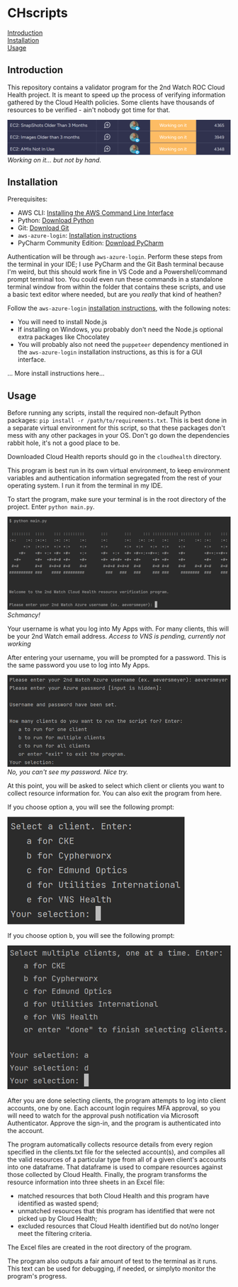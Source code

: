 
# CHscripts

[Introduction](#introduction)<br>
[Installation](#installation)<br>
[Usage](#usage)

## Introduction

This repository contains a validator program for the 2nd Watch ROC Cloud Health project. It is meant to speed up the process of verifying information gathered by the Cloud Health policies. Some clients have thousands of resources to be verified - ain't nobody got time for that.

![img.png](src/img_4.png)<br>
_Working on it... but not by hand._

## Installation

Prerequisites:
- AWS CLI: [Installing the AWS Command Line Interface](https://docs.aws.amazon.com/cli/latest/userguide/getting-started-install.html)
- Python: [Download Python](https://www.python.org/downloads/) 
- Git: [Download Git](https://git-scm.com/downloads)
- `aws-azure-login`:  [Installation instructions](https://github.com/aws-azure-login/aws-azure-login#installation)
- PyCharm Community Edition: [Download PyCharm](https://www.jetbrains.com/pycharm/download/#section=windows)

Authentication will be through `aws-azure-login`. Perform these steps from the terminal in your IDE; I use PyCharm and the Git Bash terminal because I'm weird, but this should work fine in VS Code and a Powershell/command prompt terminal too. You could even run these commands in a standalone terminal window from within the folder that contains these scripts, and use a basic text editor where needed, but are you _really_ that kind of heathen? 

Follow the `aws-azure-login` [installation instructions](https://github.com/aws-azure-login/aws-azure-login#installation), with the following notes:
- You will need to install Node.js
- If installing on Windows, you probably don't need the Node.js optional extra packages like Chocolatey
- You will probably also not need the `puppeteer` dependency mentioned in the `aws-azure-login` installation instructions, as this is for a GUI interface.

... More install instructions here...

## Usage

Before running any scripts, install the required non-default Python packages: `pip install -r /path/to/requirements.txt`. This is best done in a separate virtual environment for this script, so that these packages don't mess with any other packages in your OS. Don't go down the dependencies rabbit hole, it's not a good place to be.

Downloaded Cloud Health reports should go in the `cloudhealth` directory.

This program is best run in its own virtual environment, to keep environment variables and authentication information segregated from the rest of your operating system. I run it from the terminal in my IDE.

To start the program, make sure your terminal is in the root directory of the project. Enter `python main.py`.

![img.png](src/img.png)
_Schmancy!_

Your username is what you log into My Apps with. For many clients, this will be your 2nd Watch email address. *Access to VNS is pending, currently not working*

After entering your username, you will be prompted for a password. This is the same password you use to log into My Apps.

![img_1.png](src/img_1.png)
_No, you can't see my password. Nice try._

At this point, you will be asked to select which client or clients you want to collect resource information for. You can also exit the program from here.

If you choose option a, you will see the following prompt:

![img_2.png](src/img_2.png)

If you choose option b, you will see the following prompt:

![img_3.png](src/img_3.png)

After you are done selecting clients, the program attempts to log into client accounts, one by one. Each account login requires MFA approval, so you will need to watch for the approval push notification via Microsoft Authenticator. Approve the sign-in, and the program is authenticated into the account.

The program automatically collects resource details from every region specified in the clients.txt file for the selected account(s), and compiles all the valid resources of a particular type from all of a given client's accounts into one dataframe. That dataframe is used to compare resources against those collected by Cloud Health. Finally, the program transforms the resource information into three sheets in an Excel file:
- matched resources that both Cloud Health and this program have identified as wasted spend;
- unmatched resources that this program has identified that were not picked up by Cloud Health;
- excluded resources that Cloud Health identified but do not/no longer meet the filtering criteria.

The Excel files are created in the root directory of the program.

The program also outputs a fair amount of test to the terminal as it runs. This text can be used for debugging, if needed, or simplyto monitor the program's progress.